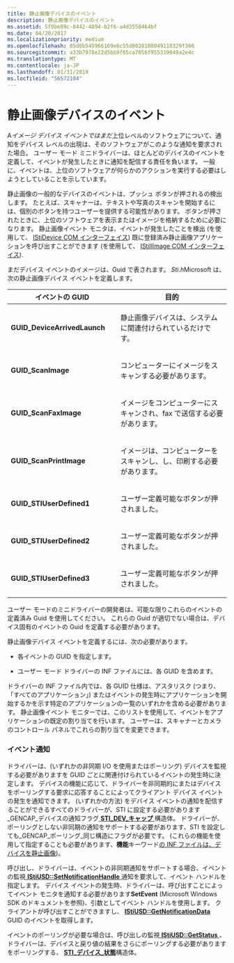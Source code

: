 ```yaml
---
title: 静止画像デバイスのイベント
description: 静止画像デバイスのイベント
ms.assetid: 5f9be89c-8442-4894-b2f6-a4d3558464bf
ms.date: 04/20/2017
ms.localizationpriority: medium
ms.openlocfilehash: 85d6b545966169e6c55d8028108049118329f366
ms.sourcegitcommit: a33b7978e22d5bb9f65ca7056f955319049a2e4c
ms.translationtype: MT
ms.contentlocale: ja-JP
ms.lasthandoff: 01/31/2019
ms.locfileid: "56572104"
---
```

# <a name="still-image-device-events"></a>静止画像デバイスのイベント





A*イメージ デバイス イベントではまだ*上位レベルのソフトウェアについて、通知をデバイス レベルの出現は、そのソフトウェアがこのような通知を要求された場合。 ユーザー モード ミニドライバーは、ほとんどのデバイスのイベントを定義して、イベントが発生したときに通知を配信する責任を負います。 一般に、イベントは、上位のソフトウェアが何らかのアクションを実行する必要はしようとしていることを示しています。

静止画像の一般的なデバイスのイベントは、プッシュ ボタンが押されるの検出します。 たとえば、スキャナーは、テキストや写真のスキャンを開始するには、個別のボタンを持つユーザーを提供する可能性があります。 ボタンが押されたときに、上位のソフトウェアを表示またはイメージを格納するために必要になります。 静止画像イベント モニタは、イベントが発生したことを検出 (を使用して、 [IStiDevice COM インターフェイス](istidevice-com-interface.md)) 既に登録済み静止画像アプリケーションを呼び出すことができます (を使用して、 [IStillImage COM インターフェイス](istillimage-com-interface.md)).

まだデバイス イベントのイメージは、Guid で表されます。 *Sti.h*Microsoft は、次の静止画像デバイス イベントを定義します。

<table>
<colgroup>
<col width="50%" />
<col width="50%" />
</colgroup>
<thead>
<tr class="header">
<th>イベントの GUID</th>
<th>目的</th>
</tr>
</thead>
<tbody>
<tr class="odd">
<td><p><strong>GUID_DeviceArrivedLaunch</strong></p></td>
<td><p>静止画像デバイスは、システムに関連付けられているだけです。</p></td>
</tr>
<tr class="even">
<td><p><strong>GUID_ScanImage</strong></p></td>
<td><p>コンピューターにイメージをスキャンする必要があります。</p></td>
</tr>
<tr class="odd">
<td><p><strong>GUID_ScanFaxImage</strong></p></td>
<td><p>イメージをコンピューターにスキャンされ、fax で送信する必要があります。</p></td>
</tr>
<tr class="even">
<td><p><strong>GUID_ScanPrintImage</strong></p></td>
<td><p>イメージは、コンピューターをスキャンし、し、印刷する必要があります。</p></td>
</tr>
<tr class="odd">
<td><p><strong>GUID_STIUserDefined1</strong></p></td>
<td><p>ユーザー定義可能なボタンが押されました。</p></td>
</tr>
<tr class="even">
<td><p><strong>GUID_STIUserDefined2</strong></p></td>
<td><p>ユーザー定義可能なボタンが押されました。</p></td>
</tr>
<tr class="odd">
<td><p><strong>GUID_STIUserDefined3</strong></p></td>
<td><p>ユーザー定義可能なボタンが押されました。</p></td>
</tr>
</tbody>
</table>

 

ユーザー モードのミニドライバーの開発者は、可能な限りこれらのイベントの定義済み Guid を使用してください。 これらの Guid が適切でない場合は、デバイス固有のイベントの Guid を定義する必要があります。

静止画像デバイス イベントを定義するには、次の必要があります。

-   各イベントの GUID を指定します。

-   ユーザー モード ドライバーの INF ファイルには、各 GUID を含めます。

ドライバーの INF ファイル内では、各 GUID 仕様は、アスタリスク (つまり、「すべてのアプリケーション」) またはイベントの発生時にアプリケーションを開始するかを示す特定のアプリケーションの一覧のいずれかを含める必要があります。 静止画像イベント モニターでは、このリストを使用して、イベントをアプリケーションの既定の割り当てを行います。 ユーザーは、スキャナーとカメラのコントロール パネルでこれらの割り当てを変更できます。

### <a name="event-notification"></a>イベント通知

ドライバーは、(いずれかの非同期 I/O を使用またはポーリング) デバイスを監視する必要がありますを GUID ごとに関連付けられているイベントの発生時に決定します。 デバイスの機能に応じて、ドライバーを非同期的にまたはデバイスをポーリングする要求に応答することによってクライアント デバイス イベントの発生を通知できます。 (いずれかの方法) をデバイス イベントの通知を配信することができるすべてのドライバーが、STI に設定する必要があります\_GENCAP\_デバイスの通知フラグ[ **STI\_DEV\_キャップ** ](https://msdn.microsoft.com/library/windows/hardware/ff548380)構造体。 ドライバーが、ポーリングとしない非同期の通知をサポートする必要があります、STI を設定しても\_GENCAP\_ポーリング\_同じ構造にフラグが必要です。 (これらの機能を使用して指定することも必要があります、**機能**キーワード[の INF ファイルは、デバイスを静止画像](inf-files-for-still-image-devices.md))。

呼び出し、ドライバーは、イベントの非同期通知をサポートする場合、イベントの監視[ **IStiUSD::SetNotificationHandle** ](https://msdn.microsoft.com/library/windows/hardware/ff543840)通知を要求して、イベント ハンドルを指定します。 デバイス イベントの発生時、ドライバーは、呼び出すことによってイベント モニタを通知する必要があります**SetEvent** (Microsoft Windows SDK のドキュメントを参照)、引数としてイベント ハンドルを使用します。 クライアントが呼び出すことができますし、 [ **IStiUSD::GetNotificationData** ](https://msdn.microsoft.com/library/windows/hardware/ff543821) GUID のイベントを取得します。

イベントのポーリングが必要な場合は、呼び出しの監視[ **IStiUSD::GetStatus** ](https://msdn.microsoft.com/library/windows/hardware/ff543823) 、ドライバーは、デバイスと戻り値の結果をさらにポーリングする必要がありますをポーリングする、 [ **STI\_デバイス\_状態**](https://msdn.microsoft.com/library/windows/hardware/ff548369)構造体。

 

 




